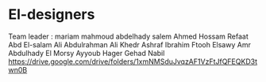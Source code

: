# El-designers
Team leader : mariam mahmoud abdelhady salem
Ahmed Hossam Refaat Abd El-salam
Ali Abdulrahman Ali Khedr
Ashraf Ibrahim Ftooh Elsawy 
Amr Abdulhady El Morsy Ayyoub
Hager Gehad Nabil 
https://drive.google.com/drive/folders/1xmNMSduJvqzAF1VzFtJfQFEQKD3twn0B
